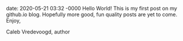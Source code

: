 
date: 2020-05-21 03:32 -0000
Hello World! This is my first post on my github.io blog. Hopefully more good, fun quality posts are yet to come.
Enjoy,

Caleb Vredevoogd, author
